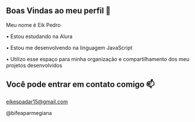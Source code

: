 ## Boas Vindas ao meu perfil 💙
Meu nome é Eik Pedro

• Estou estudando na Alura

• Estou me desenvolvendo na linguagem JavaScript

• Utilizo esse espaço para minha organização e compartilhamento dos meu projetos desenvolvidos

## Você pode entrar em contato comigo 📫

eikespadar15@gmail.com

@bifeaparmegiana

